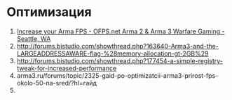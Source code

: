 # Оптимизация
1. [Increase your Arma FPS - OFPS.net Arma 2 & Arma 3 Warfare Gaming - Seattle, WA](ofps.net/viewtopic.php?f=6&t=551)
2. http://forums.bistudio.com/showthread.php?163640-Arma3-and-the-LARGEADDRESSAWARE-flag-%28memory-allocation-gt-2GB%29
3. http://forums.bistudio.com/showthread.php?177454-a-simple-registry-tweak-for-increased-performance
4. arma3.ru/forums/topic/2325-gaid-po-optimizatcii-arma3-prirost-fps-okolo-50-na-sred/?hl=гайд
5. 
